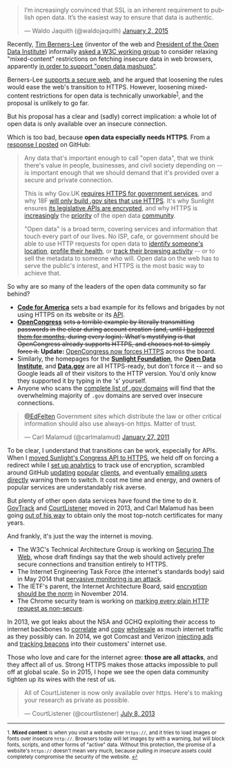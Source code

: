 <blockquote class="twitter-tweet" lang="en"><p>I’m increasingly convinced that SSL is an inherent requirement to publish open data. It’s the easiest way to ensure that data is authentic.</p>— Waldo Jaquith (@waldojaquith) <a href="https://twitter.com/waldojaquith/status/551089956870193152">January 2, 2015</a></blockquote>
<script async src="https://platform.twitter.com/widgets.js" charset="utf-8"></script>

Recently, [Tim Berners-Lee](https://en.wikipedia.org/wiki/Tim_Berners-Lee) (inventor of the web  and [President of the Open Data Institute](http://theodi.org/team/timbl)) informally [asked a W3C working group]((http://lists.w3.org/Archives/Public/public-webappsec/2015Jan/0002.html)) to consider relaxing "mixed-content" restrictions on fetching insecure data in web browsers, apparently [in order to support "open data mashups"](https://github.com/w3ctag/web-https/issues/12). 

Berners-Lee [supports a secure web](http://www.theguardian.com/technology/2013/dec/03/tim-berners-lee-spies-cracking-encryption-web-snowden), and he argued that loosening the rules would ease the web's transition to HTTPS. However, loosening mixed-content restrictions for open data is technically unworkable<sup><a href="#fn1" id="ref1">1</a></sup>, and the proposal is unlikely to go far.

But his proposal has a clear and (sadly) correct implication: a whole lot of open data is only available over an insecure connection.

Which is too bad, because **open data especially needs HTTPS**. From a [response I posted](https://github.com/w3ctag/web-https/issues/12#issuecomment-68627767) on GitHub:

> Any data that's important enough to call "open data", that we think there's value in people, businesses, and civil society depending on -- is important enough that we should demand that it's provided over a secure and private connection.
> 
> This is why Gov.UK [requires HTTPS for government services](https://www.gov.uk/service-manual/domain-names/https.html), and why 18F [will only build .gov sites that use HTTPS](https://18f.gsa.gov/2014/11/13/why-we-use-https-in-every-gov-website-we-make/). It's why Sunlight ensures [its legislative APIs are encrypted](https://sunlightfoundation.com/blog/2014/01/28/encrypting-our-congress-api-and-protecting-your-location/), and why HTTPS is [increasingly](https://twitter.com/waldojaquith/status/551089956870193152) the [priority](https://twitter.com/JoshData/status/378616437020971008) of the open data [community](https://twitter.com/courtlistener/status/354388742569598977).
>
> "Open data" is a broad term, covering services and information that touch every part of our lives. No ISP, cafe, or government should be able to use HTTP requests for open data to [identify someone's location](https://www.propublica.org/article/spy-agencies-probe-angry-birds-and-other-apps-for-personal-data), [profile their health](http://www.washingtonpost.com/blogs/the-switch/wp/2014/11/07/federal-sites-leaked-the-locations-of-people-seeking-aids-services-for-years/), or [track their browsing activity](https://www.eff.org/deeplinks/2014/11/verizon-x-uidh) -- or to sell the metadata to someone who will. Open data on the web has to serve the public's interest, and HTTPS is the most basic way to achieve that.

So why are so many of the leaders of the open data community so far behind?

* **[Code for America](http://www.codeforamerica.org)** sets a bad example for its fellows and brigades by not using HTTPS on its website or its [API](http://codeforamerica.org/api/).
* **[OpenCongress](http://www.opencongress.org)** <s>sets a terrible example by literally transmitting passwords in the clear during account creation (and, until I [badgered them for months](https://github.com/sunlightlabs/opencongress/issues/64#issuecomment-54002366), during every login). What's mystifying is that OpenCongress already supports HTTPS, and chooses not to simply force it.</s> **Update:** [OpenCongress now forces HTTPS](https://twitter.com/konklone/status/560541372084944896) across the board.
* Similarly, the homepages for the **[Sunlight Foundation](http://sunlightfoundation.com)**, the **[Open Data Institute](http://theodi.org)**, and **[Data.gov](http://www.data.gov)** are all HTTPS-ready, but don't force it -- and so Google leads all of their visitors to the HTTP version. You'd only know they supported it by typing in the 's' yourself.
* Anyone who scans the [complete list of .gov domains](https://18f.gsa.gov/2014/12/18/a-complete-list-of-gov-domains/) will find that the overwhelming majority of `.gov` domains are served over insecure connections.

<blockquote class="twitter-tweet" data-conversation="none" lang="en"><p><a href="https://twitter.com/EdFelten">@EdFelten</a> Government sites which distribute the law or other critical information should also use always-on https. Matter of trust.</p>— Carl Malamud (@carlmalamud) <a href="https://twitter.com/carlmalamud/status/30561890337820672">January 27, 2011</a></blockquote>
<script async src="https://platform.twitter.com/widgets.js" charset="utf-8"></script>

To be clear, I understand that transitions can be work, especially for APIs. When I [moved Sunlight's Congress API to HTTPS](https://sunlightfoundation.com/blog/2014/01/28/encrypting-our-congress-api-and-protecting-your-location/), we held off on forcing a redirect while I [set up analytics](https://github.com/sunlightlabs/congress/commit/bb862216d59db7872ecbc39755f94bf5288680fa) to track use of encryption, scrambled around GitHub [updating](https://github.com/mcwhittemore/sunlight-congress-api/pull/9) [popular](https://github.com/sunlightlabs/python-sunlight/pull/9) [clients](https://github.com/steveklabnik/sunlight-congress/pull/30), and eventually [emailing users directly](https://github.com/18F/api.data.gov/issues/34#issuecomment-38859164) warning them to switch. It cost me time and energy, and owners of popular services are understandably risk averse.

But plenty of other open data services have found the time to do it. [GovTrack](https://twitter.com/JoshData/status/378616437020971008) and [CourtListener](https://twitter.com/courtlistener/status/354388742569598977) moved in 2013, and Carl Malamud has been going [out of his way](https://twitter.com/carlmalamud/status/533068374457069568) to obtain only the most top-notch certificates for many years.

And frankly, it's just the way the internet is moving.

* The W3C's Technical Architecture Group is working on [Securing The Web](https://w3ctag.github.io/web-https/), whose draft findings say that the web should actively prefer secure connections and transition entirely to HTTPS. 
* The Internet Engineering Task Force (the internet's standards body) said in May 2014 that [pervasive monitoring is an attack](https://datatracker.ietf.org/doc/rfc7258/).
* The IETF's parent, the Internet Architecture Board, said [encryption should be the norm](http://www.internetsociety.org/news/internet-society-commends-internet-architecture-board-recommendation-encryption-default) in November 2014.
* The Chrome security team is working on [marking every plain HTTP request as non-secure](https://www.chromium.org/Home/chromium-security/marking-http-as-non-secure).

In 2013, we got leaks about the NSA and GCHQ exploiting their access to internet backbones to [correlate](https://www.propublica.org/article/spy-agencies-probe-angry-birds-and-other-apps-for-personal-data) and [copy](https://www.eff.org/files/2014/07/24/backbone-3c-color.jpg) [wholesale](http://www.theatlantic.com/international/archive/2013/07/the-creepy-long-standing-practice-of-undersea-cable-tapping/277855/) as much internet traffic as they possibly can. In 2014, we got Comcast and Verizon [injecting ads](http://arstechnica.com/tech-policy/2014/09/why-comcasts-javascript-ad-injections-threaten-security-net-neutrality/) and [tracking beacons](https://www.eff.org/deeplinks/2014/11/verizon-x-uidh) into their customers' internet use.

Those who love and care for the internet agree: **those are all attacks**, and they affect all of us. Strong HTTPS makes those attacks impossible to pull off at global scale. So in 2015, I hope we see the open data community tighten up its wires with the rest of us.

<blockquote class="twitter-tweet" lang="en"><p>All of CourtListener is now only available over https. Here's to making your research as private as possible.</p>— CourtListener (@courtlistener) <a href="https://twitter.com/courtlistener/status/354388742569598977">July 8, 2013</a></blockquote>
<script async src="https://platform.twitter.com/widgets.js" charset="utf-8"></script>
<hr/>

<sup id="fn1">1. <strong>Mixed content</strong> is when you visit a website over `https://`, and it tries to load images or fonts over insecure `http://`. Browsers today will let images by with a warning, but will block fonts, scripts, and other forms of "active" data. Without this protection, the promise of a website's `https://` doesn't mean very much, because pulling in insecure assets could completely compromise the security of the website. <a href="#ref1" title="Jump back">↩</a></sup>